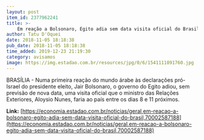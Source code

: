```yaml
---
layout: post
item_id: 2377962241
title: >-
    Em reação a Bolsonaro, Egito adia sem data visita oficial do Brasil
author: Tatu D'Oquei
date: 2018-11-05 18:18:38
pub_date: 2018-11-05 18:18:38
time_added: 2019-12-23 21:19:30
category: avisamos
image: https://img.estadao.com.br/resources/jpg/0/6/1541111891760.jpg
---
```


BRASÍLIA - Numa primeira reação do mundo árabe às declarações pró-Israel do presidente eleito, Jair Bolsonaro, o governo do Egito adiou, sem previsão de nova data, uma visita oficial que o ministro das Relações Exteriores, Aloysio Nunes, faria ao país entre os dias 8 e 11 próximos.

**Link:** [https://economia.estadao.com.br/noticias/geral,em-reacao-a-bolsonaro-egito-adia-sem-data-visita-oficial-do-brasil,70002587188](https://economia.estadao.com.br/noticias/geral,em-reacao-a-bolsonaro-egito-adia-sem-data-visita-oficial-do-brasil,70002587188)

